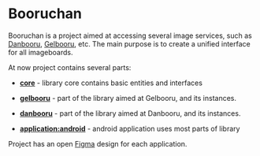 # Booruchan

Booruchan is a project aimed at accessing several image services, such as [Danbooru](https://danbooru.donmai.us), [Gelbooru](https://gelbooru.com), etc.
The main purpose is to create a unified interface for all imageboards.

At now project contains several parts:

- **[core](core)** - library core contains basic entities and interfaces

- **[gelbooru](gelbooru)** - part of the library aimed at Gelbooru, and its instances.

- **[danbooru](danbooru)** - part of the library aimed at Danbooru, and its instances.

- **[application:android](application/android)** - android application uses most parts of library

Project has an open [Figma](https://www.figma.com/file/JVQz1ufJg3MMEF5RNFB4ri/Booruchan?node-id=9434%3A548) design for each application.